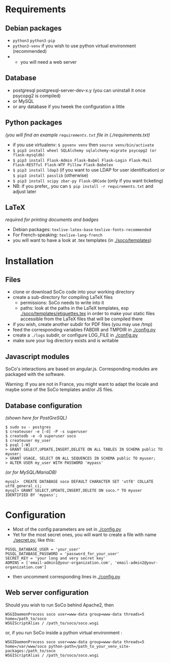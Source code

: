 Requirements
============

Debian packages
---------------
* `python3` `python3-pip`
* `python3-venv` if you wish to use python virtual environment (recommended)
* + you will need a web server

Database
--------
* postgresql postgresql-server-dev-x.y (you can uninstall it once psycopg2 is compiled)
* or MySQL
* or any database if you tweek the configuration a little

Python packages
---------------
_(you will find an example `requirements.txt` file in (./requirements.txt)_
* if you use virtualenv: `$ pyvenv venv` then `source venv/bin/activate`
* `$ pip3 install wheel SQLAlchemy sqlalchemy-migrate psycopg2 (or flask-mysqldb)`
* `$ pip3 install Flask-Admin Flask-Babel Flask-Login Flask-Mail Flask-RESTful Flask-WTF Pillow Flask-Babelex`
* `$ pip3 install ldap3` (if you want to use LDAP for user identification) or `$ pip3 install passlib` (otherwise)
* `$ pip3 install scipy zbar-py Flask-QRCode` (only if you want ticketing)
* NB: if you prefer,, you can `$ pip install -r requirements.txt` and adjust later

LaTeX
-----
_required for printing documents and badges_
* Debian packages: `texlive-latex-base` `texlive-fonts-recommended`
* For French-speaking: `texlive-lang-french`
* you will want to have a look at .tex templates (in [./soco/templates](./soco/templates))


Installation
============

Files
-----
* clone or download SoCo code into your working directory
* create a sub-directory for compiling LaTeX files
  * permissions: SoCo needs to write into it
  * paths: look at the paths in the LaTeX templates, esp [./soco/templates/etiquettes.tex](./soco/templates/etiquettes.tex) in order to make your static files accessible from the LaTeX files that will be compiled there
* if you wish, create another subdir for PDF files (you may use /tmp)
* feed the corresponding variables FABDIR and TMPDIR in [./config.py](./config.py)
* create a `./logs` subdir, or configure LOG_FILE in [./config.py](./config.py)
* make sure your log directory exists and is writable

Javascript modules
------------------
SoCo's interactions are based on angular.js. Corresponding modules are packaged with the software.

Warning: If you are not in France, you might want to adapt the locale and maybe some
of the SoCo templates and/or JS files.

Database configuration
----------------------
_(shown here for PostGreSQL)_

```
$ sudo su - postgres
$ createuser -e [-d] -P -s superuser
$ createdb -e -O superuser soco
$ createuser my_user
$ psql [-W]
> GRANT SELECT,UPDATE,INSERT,DELETE ON ALL TABLES IN SCHEMA public TO myuser;
> GRANT USAGE, SELECT ON ALL SEQUENCES IN SCHEMA public TO myuser;
> ALTER USER my_user WITH PASSWORD 'mypass'
```

_(or for MySQL/MariaDB)_

```
mysql>  CREATE DATABASE soco DEFAULT CHARACTER SET 'utf8' COLLATE utf8_general_ci;
mysql> GRANT SELECT,UPDATE,INSERT,DELETE ON soco.* TO myuser IDENTIFIED BY 'mypass';
```


Configuration
=============

* Most of the config parameters are set in [./config.py](./config.py)
* Yet for the most secret ones, you will want to create a file with name [./secret.py](./secret.py), like this:

```
PGSQL_DATABASE_USER = 'your_user'
PGSQL_DATABASE_PASSWORD = 'password_for_your_user'
SECRET_KEY = 'your long and very secret key'
ADMINS = ['email-admin1@your-organization.com', 'email-admin2@your-organization.com']
```

* then uncomment corresponding lines in [./config.py](./config.py)

Web server configuration
------------------------
Should you wish to run SoCo behind Apache2, then

```
WSGIDaemonProcess soco user=www-data group=www-data threads=5 home=/path_to/soco
WSGIScriptAlias / /path_to/soco/soco.wsgi
```

or, if you run SoCo inside a python virtual environment :

```
WSGIDaemonProcess soco user=www-data group=www-data threads=5 home=/var/www/soco python-path=/path_to_your_venv_site-packages:/path_to/soco
WSGIScriptAlias / /path_to/soco/soco.wsgi
```
